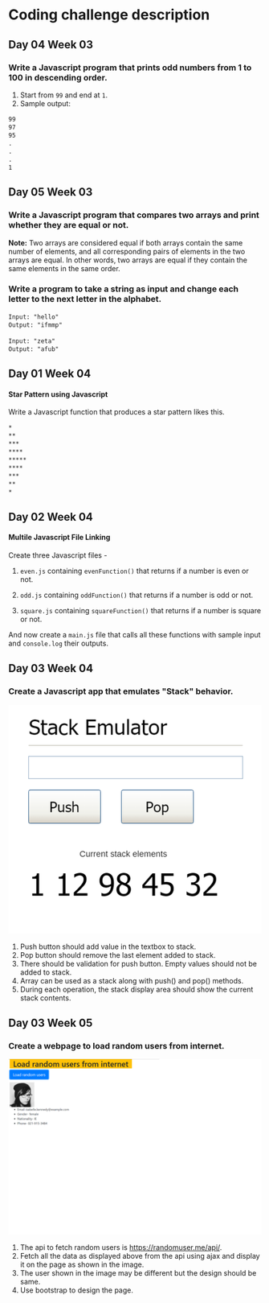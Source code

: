 # Coding challenge description

## Day 04 Week 03
### Write a Javascript program that prints odd numbers from 1 to 100 in descending order.


1. Start from `99` and end at `1`.
2. Sample output:
```
99
97
95
.
.
.
1
```
## Day 05 Week 03

### Write a Javascript program that compares two arrays and print whether they are equal or not.

**Note:** Two arrays are considered equal if both arrays contain the same number of elements, and all corresponding pairs of elements in the two arrays are equal. In other words, two arrays are equal if they contain the same elements in the same order. 


### Write a program to take a string as input and change each letter to the next letter in the alphabet.


```
Input: "hello"
Output: "ifmmp"

Input: "zeta"
Output: "afub"
```
## Day 01 Week 04

#### Star Pattern using Javascript

Write a Javascript function that produces a star pattern likes this.

```
*
**
***
****
*****
****
***
**
*
```

## Day 02 Week 04

#### Multile Javascript File Linking


Create three Javascript files - 

1. `even.js` containing `evenFunction()` that returns if a number is even or not.

2. `odd.js` containing `oddFunction()` that returns if a number is odd or not.

3. `square.js` containing `squareFunction()` that returns if a number is square or not.

And now create a `main.js` file that calls all these functions with sample input and `console.log` their outputs.

## Day 03 Week 04
### Create a Javascript app that emulates "Stack" behavior.
![stack](images/stack.png)
1. Push button should add value in the textbox to stack.
2. Pop button should remove the last element added to stack.
3. There should be validation for push button. Empty values should not be added to stack.
4. Array can be used as a stack along with push() and pop() methods.
5. During each operation, the stack display area should show the current stack contents.

## Day 03 Week 05
### Create a webpage to load random users from internet.
![random users](images/random-user-cc.png)

1. The api to fetch random users is https://randomuser.me/api/.
2. Fetch all the data as displayed above from the api using ajax and display it on the page as shown in the image.
3. The user shown in the image may be different but the design should be same.
4. Use bootstrap to design the page.
